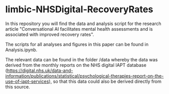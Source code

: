 # limbic-NHSDigital-RecoveryRates
 In this repository you will find the data and analysis script for the research article  "Conversational AI facilitates mental health assessments and is associated with improved recovery rates". 

 The scripts for all analyses and figures in this paper can be found in Analysis.ipynb. 

 The relevant data can be found in the folder /data whereby the data was derived from the monthly reports on the NHS digital IAPT database (https://digital.nhs.uk/data-and-information/publications/statistical/psychological-therapies-report-on-the-use-of-iapt-services), so that this data could also be derived directly from this source. 
